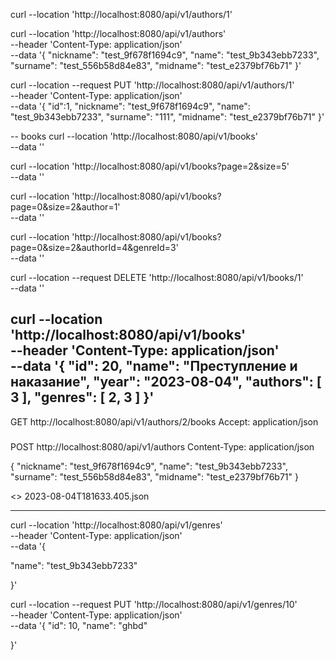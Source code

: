 
curl --location 'http://localhost:8080/api/v1/authors/1'


curl --location 'http://localhost:8080/api/v1/authors' \
--header 'Content-Type: application/json' \
--data '{
"nickname": "test_9f678f1694c9",
"name": "test_9b343ebb7233",
"surname": "test_556b58d84e83",
"midname": "test_e2379bf76b71"
}'

curl --location --request PUT 'http://localhost:8080/api/v1/authors/1' \
--header 'Content-Type: application/json' \
--data '{
"id":1,
"nickname": "test_9f678f1694c9",
"name": "test_9b343ebb7233",
"surname": "111",
"midname": "test_e2379bf76b71"
}'


-- books
curl --location 'http://localhost:8080/api/v1/books' \
--data ''

curl --location 'http://localhost:8080/api/v1/books?page=2&size=5' \
--data ''

curl --location 'http://localhost:8080/api/v1/books?page=0&size=2&author=1' \
--data ''

curl --location 'http://localhost:8080/api/v1/books?page=0&size=2&authorId=4&genreId=3' \
--data ''



curl --location --request DELETE 'http://localhost:8080/api/v1/books/1' \
--data ''


curl --location 'http://localhost:8080/api/v1/books' \
--header 'Content-Type: application/json' \
--data '{
"id": 20,
"name": "Преступление и наказание",
"year": "2023-08-04",
"authors": [
3
],
"genres": [
2,
3
]
}'
---
GET http://localhost:8080/api/v1/authors/2/books
Accept: application/json


###

POST http://localhost:8080/api/v1/authors
Content-Type: application/json

{
"nickname": "test_9f678f1694c9",
"name": "test_9b343ebb7233",
"surname": "test_556b58d84e83",
"midname": "test_e2379bf76b71"
}

<> 2023-08-04T181633.405.json


---
curl --location 'http://localhost:8080/api/v1/genres' \
--header 'Content-Type: application/json' \
--data '{

"name": "test_9b343ebb7233"

}'


curl --location --request PUT 'http://localhost:8080/api/v1/genres/10' \
--header 'Content-Type: application/json' \
--data '{
"id": 10,
"name": "ghbd"

}'
